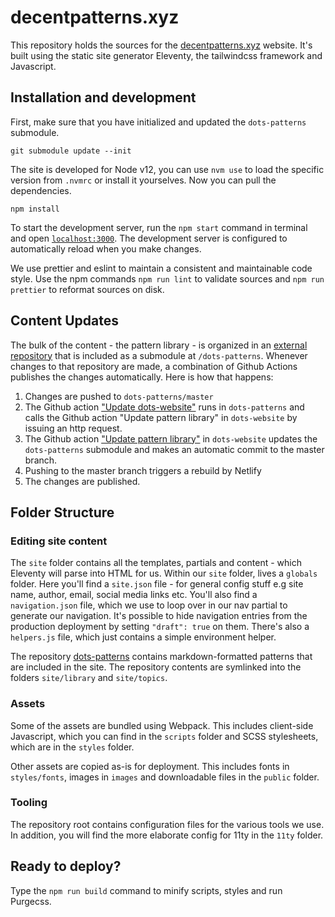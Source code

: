 # decentpatterns.xyz

This repository holds the sources for the [decentpatterns.xyz](https://decentpatterns.xyz) website. It's built using the static site generator Eleventy, the tailwindcss framework and Javascript.

## Installation and development

First, make sure that you have initialized and updated the `dots-patterns` submodule.

```
git submodule update --init
```

The site is developed for Node v12, you can use `nvm use` to load the specific version from `.nvmrc` or install it yourselves. Now you can pull the dependencies.

```
npm install
```

To start the development server, run the `npm start` command in terminal and open [`localhost:3000`](http://localhost:3000/). The development server is configured to automatically reload when you make changes.

We use prettier and eslint to maintain a consistent and maintainable code style. Use the npm commands `npm run lint` to validate sources and `npm run prettier` to reformat sources on disk.

## Content Updates

The bulk of the content - the pattern library - is organized in an [external repository](https://github.com/simplysecure/dots-patterns) that is included as a submodule at `/dots-patterns`. Whenever changes to that repository are made, a combination of Github Actions publishes the changes automatically. Here is how that happens:

1. Changes are pushed to `dots-patterns/master`
2. The Github action ["Update dots-website"](https://github.com/simplysecure/dots-patterns/blob/master/.github/workflows/update-website.yml) runs in `dots-patterns` and calls the Github action "Update pattern library" in `dots-website` by issuing an http request.
3. The Github action ["Update pattern library"](https://github.com/simplysecure/dots-website/blob/develop/.github/workflows/update-patterns.yml) in `dots-website` updates the `dots-patterns` submodule and makes an automatic commit to the master branch.
4. Pushing to the master branch triggers a rebuild by Netlify
5. The changes are published.

## Folder Structure

### Editing site content

The `site` folder contains all the templates, partials and content - which Eleventy will parse into HTML for us. Within our `site` folder, lives a `globals` folder. Here you'll find a `site.json` file - for general config stuff e.g site name, author, email, social media links etc. You'll also find a `navigation.json` file, which we use to loop over in our nav partial to generate our navigation. It's possible to hide navigation entries from the production deployment by setting `"draft": true` on them. There's also a `helpers.js` file, which just contains a simple environment helper.

The repository [dots-patterns](https://github.com/simplysecure/dots-patterns) contains markdown-formatted patterns that are included in the site. The repository contents are symlinked into the folders `site/library` and `site/topics`.

### Assets

Some of the assets are bundled using Webpack. This includes client-side Javascript, which you can find in the `scripts` folder and SCSS stylesheets, which are in the `styles` folder.

Other assets are copied as-is for deployment. This includes fonts in `styles/fonts`, images in `images` and downloadable files in the `public` folder.

### Tooling

The repository root contains configuration files for the various tools we use. In addition, you will find the more elaborate config for 11ty in the `11ty` folder.

## Ready to deploy?

Type the `npm run build` command to minify scripts, styles and run Purgecss.
